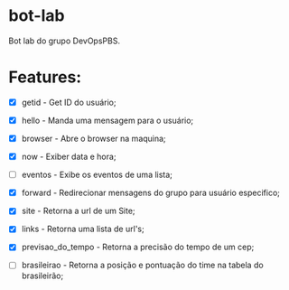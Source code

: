 # bot-lab

Bot lab do grupo DevOpsPBS.

# Features:
- [x] getid - Get ID do usuário;
- [x] hello - Manda uma mensagem para o usuário;
- [x] browser - Abre o browser na maquina;
- [x] now - Exiber data e hora;
- [ ] eventos - Exibe os eventos de uma lista;
- [x] forward - Redirecionar mensagens do grupo para usuário especifico;
- [x] site - Retorna a url de um Site;
- [x] links - Retorna uma lista de url's;
- [X] previsao_do_tempo - Retorna a precisão do tempo de um cep;
- [ ] brasileirao - Retorna a posição e pontuação do time na tabela do brasileirão;

